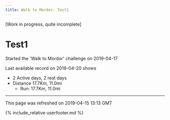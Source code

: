 ```yaml
---
title: Walk to Mordor: Test1
---
```


\[Work in progress, quite incomplete\]

# Test1

Started the 'Walk to Mordor' challenge on 2019-04-17

Last available record on 2019-04-20 shows
* 2 Active days, 2 rest days
* Distance 17.7Km, 11.0mi
  * Run: 17.7Km, 11.0mi

---
This page was refreshed on 2019-04-15 13:13 GMT

{% include_relative userfooter.md %}
